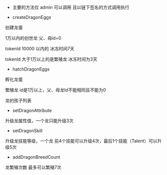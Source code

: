 

* 主要的方法仅 admin 可以调用 且以链下签名的方式调用执行

* createDragonEggs

创建龙蛋

1万以内的创世龙 父、母id=0

tokenId 10000 以内的 冰冻时间7天

tokenId 大于1万以上的是繁殖龙 冰冻时间为3天

* hatchDragonEggs

孵化龙蛋

繁殖龙 id是1万以上，父、母龙Id不能相同且不能为0

龙的孩子列表


* setDragonAttribute

升级龙属性值，一个龙只能升级3次

* setDragonSkill

升级龙技能等级，一个龙 前4个技能可以升级4次，最后1个技能（Talent）可以升级5次

* addDragonBreedCount

龙繁殖次数 最多可以繁殖7次

